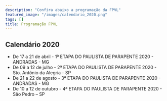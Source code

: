 ```yaml
---
description: "Confira abaixo a programação da FPVL"
featured_image: "/images/calendario_2020.png"
tags: []
title: Programação FPVL
---
```


## Calendário 2020

- De 17 a 21 de abril - 1ª ETAPA DO PAULISTA DE PARAPENTE 2020 - ANDRADAS - MG
- De 09 a 12 de julho - 2ª ETAPA DO PAULISTA DE PARAPENTE 2020 - Sto. Antônio da Alegria - SP
- De 21 a 22 de agosto - 3ª ETAPA DO PAULISTA DE PARAPENTE 2020 - ANDRADAS - MG
- De 10 a 12 de outubro - 4ª ETAPA DO PAULISTA DE PARAPENTE 2020 - São Pedro – SP